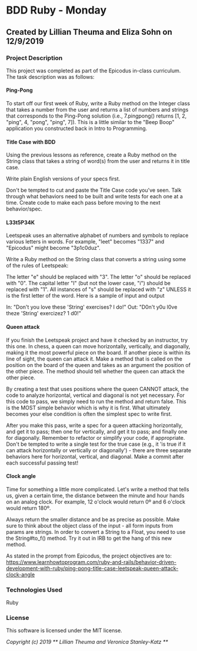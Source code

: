 # BDD Ruby - Monday

## Created by Lillian Theuma and Eliza Sohn on 12/9/2019

### Project Description
This project was completed as part of the Epicodus in-class curriculum. The task description was as follows:

#### Ping-Pong

To start off our first week of Ruby, write a Ruby method on the Integer class that takes a number from the user and returns a list of numbers and strings that corresponds to the Ping-Pong solution (i.e., 7.pingpong() returns [1, 2, "ping", 4, "pong", "ping", 7]). This is a little similar to the "Beep Boop" application you constructed back in Intro to Programming.

#### Title Case with BDD

Using the previous lessons as reference, create a Ruby method on the String class that takes a string of word(s) from the user and returns it in title case.

Write plain English versions of your specs first.

Don't be tempted to cut and paste the Title Case code you've seen. Talk through what behaviors need to be built and write tests for each one at a time. Create code to make each pass before moving to the next behavior/spec.

#### L33t5P34K

Leetspeak uses an alternative alphabet of numbers and symbols to replace various letters in words. For example, "leet" becomes "1337" and "Epicodus" might become "3p1c0duz".

Write a Ruby method on the String class that converts a string using some of the rules of Leetspeak:

The letter "e" should be replaced with "3".
The letter "o" should be replaced with "0".
The capital letter "I" (but not the lower case, "i") should be replaced with "1".
All instances of "s" should be replaced with "z" UNLESS it is the first letter of the word.
Here is a sample of input and output

In: "Don't you love these 'String' exercises? I do!"
Out: "D0n't y0u l0ve theze 'String' exercizez? 1 d0!"

#### Queen attack

If you finish the Leetspeak project and have it checked by an instructor, try this one. In chess, a queen can move horizontally, vertically, and diagonally, making it the most powerful piece on the board. If another piece is within its line of sight, the queen can attack it. Make a method that is called on the position on the board of the queen and takes as an argument the position of the other piece. The method should tell whether the queen can attack the other piece.

By creating a test that uses positions where the queen CANNOT attack, the code to analyze horizontal, vertical and diagonal is not yet necessary. For this code to pass, we simply need to run the method and return false. This is the MOST simple behavior which is why it is first. What ultimately becomes your else condition is often the simplest spec to write first.

After you make this pass, write a spec for a queen attacking horizontally, and get it to pass; then one for vertically, and get it to pass; and finally one for diagonally. Remember to refactor or simplify your code, if appropriate. Don't be tempted to write a single test for the true case (e.g., it 'is true if it can attack horizontally or vertically or diagonally') - there are three separate behaviors here for horizontal, vertical, and diagonal. Make a commit after each successful passing test!

#### Clock angle

Time for something a little more complicated. Let's write a method that tells us, given a certain time, the distance between the minute and hour hands on an analog clock. For example, 12 o'clock would return 0º and 6 o'clock would return 180º.

Always return the smaller distance and be as precise as possible. Make sure to think about the object class of the input - all form inputs from params are strings. In order to convert a String to a Float, you need to use the String#to_f() method. Try it out in IRB to get the hang of this new method.

As stated in the prompt from Epicodus, the project objectives are to: https://www.learnhowtoprogram.com/ruby-and-rails/behavior-driven-development-with-ruby/ping-pong-title-case-leetspeak-queen-attack-clock-angle



### Technologies Used
Ruby

### License
This software is licensed under the MIT license.

_Copyright (c) 2019 ** Lillian Theuma and Veronica Stanley-Katz **_
